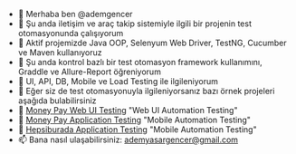 - 👋 Merhaba ben @ademgencer
- 🌱 Şu anda iletişim ve araç takip sistemiyle ilgili bir projenin test otomasyonunda çalışıyorum
- 🔭 Aktif projemizde Java OOP, Selenyum Web Driver, TestNG, Cucumber ve Maven kullanıyoruz
- 💞️ Şu anda kontrol bazlı bir test otomasyon framework kullanımını, Graddle ve Allure-Report öğreniyorum
- 👀 UI, API, DB, Mobile ve Load Testing ile ilgileniyorum
- 👯 Eğer siz de test otomasyonuyla ilgileniyorsanız bazı örnek projeleri aşağıda bulabilirsiniz
- 🌱 [Money Pay Web UI Testing](https://github.com/ademgencer/MoneyPayWeb) "Web UI Automation Testing"
- 🌱 [Money Pay Application Testing](https://github.com/ademgencer/MoneyPay_WithAppium) "Mobile Automation Testing"
- 🌱 [Hepsiburada Application Testing]( https://github.com/ademgencer/AppiumTestWithCucumber) "Mobile Automation Testing"
- 📫 Bana nasıl ulaşabilirsiniz: ademyasargencer@gmail.com



